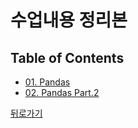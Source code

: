 # 수업내용 정리본
## Table of Contents
- [01. Pandas](https://wind-kyle.github.io/ai-course-fundamentals/docs/01.%20Pandas)
- [02. Pandas Part.2](https://wind-kyle.github.io/ai-course-fundamentals/docs/02.%20Pandas%20Part%202)

[뒤로가기](https://wind-kyle.github.io/ai-course-fundamentals/)
